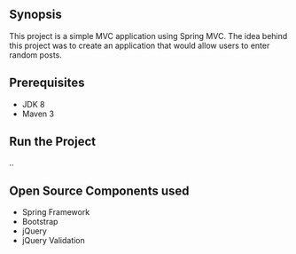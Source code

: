 ## Synopsis
This project is a simple MVC application using Spring MVC. The idea behind this project was to create an application that would allow users to enter random posts.


## Prerequisites
- JDK 8
- Maven 3


## Run the Project

..

## Open Source Components used
- Spring Framework
- Bootstrap
- jQuery
- jQuery Validation
